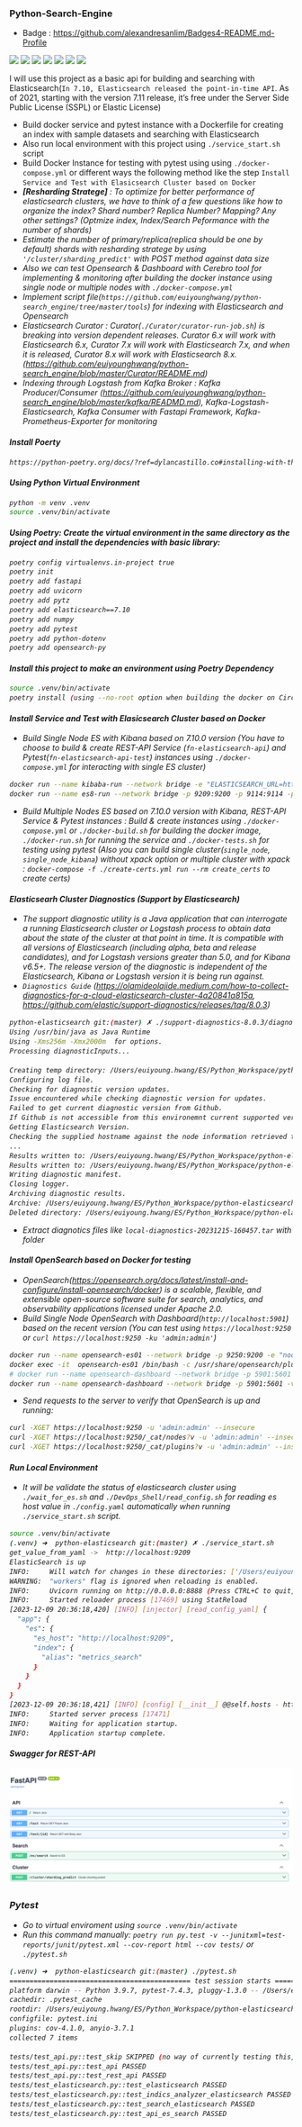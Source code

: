 
### Python-Search-Engine
- Badge : https://github.com/alexandresanlim/Badges4-README.md-Profile

<img src="https://img.shields.io/badge/fastapi-109989?style=for-the-badge&logo=FASTAPI&logoColor=white"/> <img src="https://img.shields.io/badge/Elastic_Search-005571?style=for-the-badge&logo=elasticsearch&logoColor=white" /> <img src="https://img.shields.io/badge/Apache_Kafka-231F20?style=for-the-badge&logo=apache-kafka&logoColor=white" /> <img src="https://img.shields.io/badge/Prometheus-000000?style=for-the-badge&logo=prometheus&labelColor=000000" /> <img src="	https://img.shields.io/badge/Grafana-F2F4F9?style=for-the-badge&logo=grafana&logoColor=orange&labelColor=F2F4F9" /> <img src="https://img.shields.io/badge/Docker-2CA5E0?style=for-the-badge&logo=docker&logoColor=white" /> <img src="https://img.shields.io/badge/Shell_Script-121011?style=for-the-badge&logo=gnu-bash&logoColor=white" />
	

I will use this project as a basic api for building and searching with Elasticsearch(`In 7.10, Elasticsearch released the point-in-time API`. As of 2021, starting with the version 7.11 release, it’s free under the Server Side Public License (SSPL) or Elastic License)
- Build docker service and pytest instance with a Dockerfile for creating an index with sample datasets and searching with Elasticsearch
- Also run local environment with this project using `./service_start.sh` script
- Build Docker Instance for testing with pytest using using `./docker-compose.yml` or different ways the following method like the step `Install Service and Test with Elasicsearch Cluster based on Docker`
- __<i>[Resharding Stratege]<i>__ : To optimize for better performance of elasticsearch clusters, we have to think of a few questions like how to organize the index? Shard number? Replica Number?  Mapping? Any other settings?  (Optmize index, Index/Search Peformance with the number of shards)
- Estimate the number of primary/replica(replica should be one by default) shards with resharding stratege by using `'/cluster/sharding_predict'` with POST method against data size 
- Also we can test Opensearch & Dashboard with Cerebro tool for implementing & monitoring after building the docker instance using single node or multiple nodes with `./docker-compose.yml`
- Implement script file(`https://github.com/euiyounghwang/python-search_engine/tree/master/tools`) for indexing with Elasticsearch and Opensearch
- Elasticsearch Curator : Curator(`./Curator/curator-run-job.sh`) is breaking into version dependent releases. Curator 6.x will work with Elasticsearch 6.x, Curator 7.x will work with Elasticsearch 7.x, and when it is released, Curator 8.x will work with Elasticsearch 8.x. (<i>https://github.com/euiyounghwang/python-search_engine/blob/master/Curator/README.md</i>)
- Indexing through Logstash from Kafka Broker : Kafka Producer/Consumer (https://github.com/euiyounghwang/python-search_engine/blob/master/kafka/READMD.md), Kafka-Logstash-Elasticsearch, Kafka Consumer with Fastapi Framework, Kafka-Prometheus-Exporter for monitoring


#### Install Poerty
```bash
https://python-poetry.org/docs/?ref=dylancastillo.co#installing-with-the-official-installer
```

#### Using Python Virtual Environment
```bash
python -m venv .venv
source .venv/bin/activate
```

#### Using Poetry: Create the virtual environment in the same directory as the project and install the dependencies with basic library:
```bash
poetry config virtualenvs.in-project true
poetry init
poetry add fastapi
poetry add uvicorn
poetry add pytz
poetry add elasticsearch==7.10
poetry add numpy
poetry add pytest
poetry add python-dotenv
poetry add opensearch-py
```

#### Install this project to make an environment using Poetry Dependency
```bash
source .venv/bin/activate
poetry install (using --no-root option when building the docker on CircleCI or Docker env)
```

#### Install Service and Test with Elasicsearch Cluster based on Docker
- Build Single Node ES with Kibana based on 7.10.0 version (You have to choose to build & create REST-API Service (`fn-elasticsearch-api`) and Pytest(`fn-elasticsearch-api-test`) instances using `./docker-compose.yml` for interacting with single ES cluster)
```bash
docker run --name kibaba-run --network bridge -e "ELASTICSEARCH_URL=http://host.docker.internal:9209" -e "ES_JAVA_OPTS=-Xms1g -Xmx1g" -e "ELASTICSEARCH_HOSTS=http://host.docker.internal:9209" -p 5801:5601 docker.elastic.co/kibana/kibana:7.10.0
docker run --name es8-run --network bridge -p 9209:9200 -p 9114:9114 -p 9309:9300 -e "http.cors.enabled=true" -e "http.cors.allow-origin=\"*\"" -e "http.cors.allow-headers=X-Requested-With,X-Auth-Token,Content-Type,Content-Length,Authorization" -e "http.cors.allow-credentials=true" -e "xpack.security.enabled=false" -e "discovery.type=single-node" -e "ES_JAVA_OPTS=-Xms2g -Xmx2g" docker.elastic.co/elasticsearch/elasticsearch:7.10.0
```
- Build Multiple Nodes ES  based on 7.10.0 version with Kibana, REST-API Service & Pytest instances : Build & create instances using `./docker-compose.yml` or `./docker-build.sh` for building the docker image, `./docker-run.sh` for running the service and `./docker-tests.sh` for testing using pytest (Also you can build single cluster(`single_node`, `single_node_kibana`) without xpack option or multiple cluster with xpack : `docker-compose -f ./create-certs.yml run --rm create_certs` to create certs)


#### Elasticsearh Cluster Diagnostics (Support by Elasticsearch)
- The support diagnostic utility is a Java application that can interrogate a running Elasticsearch cluster or Logstash process to obtain data about the state of the cluster at that point in time. It is compatible with all versions of Elasticsearch (including alpha, beta and release candidates), and for Logstash versions greater than 5.0, and for Kibana v6.5+. The release version of the diagnostic is independent of the Elasticsearch, Kibana or Logstash version it is being run against.
- `Diagnostics Guide` <i>(https://olamideolajide.medium.com/how-to-collect-diagnostics-for-a-cloud-elasticsearch-cluster-4a20841a815a, https://github.com/elastic/support-diagnostics/releases/tag/8.0.3)</i>
```bash
python-elasticsearch git:(master) ✗ ./support-diagnostics-8.0.3/diagnostics.sh --host localhost --port 9209
Using /usr/bin/java as Java Runtime
Using -Xms256m -Xmx2000m  for options.
Processing diagnosticInputs...

Creating temp directory: /Users/euiyoung.hwang/ES/Python_Workspace/python-elasticsearch/local-diagnostics
Configuring log file.
Checking for diagnostic version updates.
Issue encountered while checking diagnostic version for updates.
Failed to get current diagnostic version from Github.
If Github is not accessible from this environemnt current supported version cannot be confirmed.
Getting Elasticsearch Version.
Checking the supplied hostname against the node information retrieved to verify location. This may take some time.
...
Results written to: /Users/euiyoung.hwang/ES/Python_Workspace/python-elasticsearch/local-diagnostics/commercial/watcher_stack.json
Results written to: /Users/euiyoung.hwang/ES/Python_Workspace/python-elasticsearch/local-diagnostics/commercial/xpack.json
Writing diagnostic manifest.
Closing logger.
Archiving diagnostic results.
Archive: /Users/euiyoung.hwang/ES/Python_Workspace/python-elasticsearch/local-diagnostics-20231215-160457.tar.gz was created
Deleted directory: /Users/euiyoung.hwang/ES/Python_Workspace/python-elasticsearch/local-diagnostics.
```
- Extract diagnotics files like `local-diagnostics-20231215-160457.tar` with folder

#### Install OpenSearch based on Docker for testing
- OpenSearch(<i>https://opensearch.org/docs/latest/install-and-configure/install-opensearch/docker</i>) is a scalable, flexible, and extensible open-source software suite for search, analytics, and observability applications licensed under Apache 2.0.
- Build Single Node OpenSearch with Dashboard(`http://localhost:5901`) based on the recent version (You can test using `https://localhost:9250` or `curl https://localhost:9250 -ku 'admin:admin'`)
```bash
docker run --name opensearch-es01 --network bridge -p 9250:9200 -e "node.name=opensearch-es01" -e "discovery.type=single-node" opensearchproject/opensearch
docker exec -it  opensearch-es01 /bin/bash -c /usr/share/opensearch/plugins/opensearch-security/tools/hash.sh
# docker run --name opensearch-dashboard --network bridge -p 5901:5601 -e "opensearch_hosts='[\"https://host.docker.internal:9250\"]'" opensearchproject/opensearch-dashboards
docker run --name opensearch-dashboard --network bridge -p 5901:5601 -v /Users/euiyoung.hwang/ES/Python_Workspace/python-elasticsearch/custom-opensearch-dashboards.yml:/usr/share/opensearch-dashboards/config/opensearch_dashboards.yml opensearchproject/opensearch-dashboards
```
- Send requests to the server to verify that OpenSearch is up and running:
```bash
curl -XGET https://localhost:9250 -u 'admin:admin' --insecure
curl -XGET https://localhost:9250/_cat/nodes?v -u 'admin:admin' --insecure
curl -XGET https://localhost:9250/_cat/plugins?v -u 'admin:admin' --insecure
```

#### Run Local Environment
- It will be validate the status of elasticsearch cluster using `./wait_for_es.sh` and `./DevOps_Shell/read_config.sh` for reading es host value in `./config.yaml` automatically when running `./service_start.sh` script.
```bash
source .venv/bin/activate
(.venv) ➜  python-elasticsearch git:(master) ✗ ./service_start.sh
get_value_from_yaml ->  http://localhost:9209
ElasticSearch is up
INFO:     Will watch for changes in these directories: ['/Users/euiyoung.hwang/ES/Python_Workspace/python-elasticsearch']
WARNING:  "workers" flag is ignored when reloading is enabled.
INFO:     Uvicorn running on http://0.0.0.0:8888 (Press CTRL+C to quit)
INFO:     Started reloader process [17469] using StatReload
[2023-12-09 20:36:18,420] [INFO] [injector] [read_config_yaml] {
  "app": {
    "es": {
      "es_host": "http://localhost:9209",
      "index": {
        "alias": "metrics_search"
      }
    }
  }
}
[2023-12-09 20:36:18,421] [INFO] [config] [__init__] @@self.hosts - http://localhost:9209
INFO:     Started server process [17471]
INFO:     Waiting for application startup.
INFO:     Application startup complete.
```


#### Swagger for REST-API
![Alt text](./screenshot/Swagger_API.png)


### Pytest
- Go to virtual enviroment using `source .venv/bin/activate`
- Run this command manually: `poetry run py.test -v --junitxml=test-reports/junit/pytest.xml --cov-report html --cov tests/` or `./pytest.sh`
```bash
(.venv) ➜  python-elasticsearch git:(master) ./pytest.sh 
============================================= test session starts ==============================================
platform darwin -- Python 3.9.7, pytest-7.4.3, pluggy-1.3.0 -- /Users/euiyoung.hwang/ES/Python_Workspace/python-elasticsearch/.venv/bin/python
cachedir: .pytest_cache
rootdir: /Users/euiyoung.hwang/ES/Python_Workspace/python-elasticsearch/tests
configfile: pytest.ini
plugins: cov-4.1.0, anyio-3.7.1
collected 7 items                                                                                              

tests/test_api.py::test_skip SKIPPED (no way of currently testing this)                                  [ 14%]
tests/test_api.py::test_api PASSED                                                                       [ 28%]
tests/test_api.py::test_rest_api PASSED                                                                  [ 42%]
tests/test_elasticsearch.py::test_elasticsearch PASSED                                                   [ 57%]
tests/test_elasticsearch.py::test_indics_analyzer_elasticsearch PASSED                                   [ 71%]
tests/test_elasticsearch.py::test_search_elasticsearch PASSED                                            [ 85%]
tests/test_elasticsearch.py::test_api_es_search PASSED                                                   [100%]
```